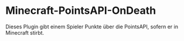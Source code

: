 # Minecraft-PointsAPI-OnDeath
Dieses Plugin gibt einem Spieler Punkte über die PointsAPI, sofern er in Minecraft stirbt.
